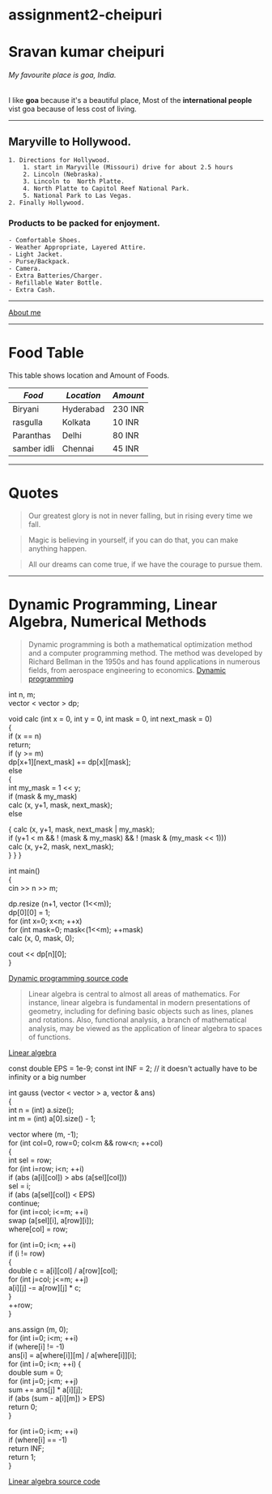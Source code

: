 # assignment2-cheipuri
# Sravan kumar cheipuri
###### My favourite place is goa, India.
 I like **goa** because it's a beautiful place, Most of the **international people** vist goa because of less cost of living.

---
## Maryville to Hollywood.
    1. Directions for Hollywood.
        1. start in Maryville (Missouri) drive for about 2.5 hours
        2. Lincoln (Nebraska).
        3. Lincoln to  North Platte.
        4. North Platte to Capitol Reef National Park.
        5. National Park to Las Vegas.
    2. Finally Hollywood.

 ### Products to be packed for enjoyment.
    - Comfortable Shoes.
    - Weather Appropriate, Layered Attire.
    - Light Jacket.
    - Purse/Backpack.
    - Camera.
    - Extra Batteries/Charger.
    - Refillable Water Bottle.
    - Extra Cash.
---

[About me](AboutMe.md)

---
# Food Table

This table shows location and Amount of Foods.

| *Food*                | *Location*      | *Amount*         |
| -----------------------  | ----------------- | ------------------ |
| Biryani                  | Hyderabad         | 230 INR            |
| rasgulla                 | Kolkata           | 10 INR             |
| Paranthas                | Delhi             | 80 INR             |
| samber idli              | Chennai           | 45 INR             |

---
# Quotes

>Our greatest glory is not in never falling, but in rising every time we fall.

>Magic is believing in yourself, if you can do that, you can make anything happen.

>All our dreams can come true, if we have the courage to pursue them. 

---

# Dynamic Programming, Linear Algebra, Numerical Methods

>Dynamic programming is both a mathematical optimization method and a computer programming method. The method was developed by Richard Bellman in the 1950s and has found applications in numerous fields, from aerospace engineering to economics.
[Dynamic programming](https://en.wikipedia.org/wiki/Dynamic_programming)

int n, m;  
vector < vector<long long> > dp;  


void calc (int x = 0, int y = 0, int mask = 0, int next_mask = 0)  
{  
  if (x == n)  
  return;  
  if (y >= m)  
  dp[x+1][next_mask] += dp[x][mask];  
  else  
  {  
        int my_mask = 1 << y;  
        if (mask & my_mask)  
        calc (x, y+1, mask, next_mask);  
        else  

  {
    calc (x, y+1, mask, next_mask | my_mask);  
    if (y+1 < m && ! (mask & my_mask) && ! (mask & (my_mask << 1)))  
    calc (x, y+2, mask, next_mask);  
  }
  }
  }


  int main()  
  {  
  cin >> n >> m;  

  dp.resize (n+1, vector<long long> (1<<m));  
  dp[0][0] = 1;  
  for (int x=0; x<n; ++x)  
  for (int mask=0; mask<(1<<m); ++mask)  
  calc (x, 0, mask, 0);  

  cout << dp[n][0];  
  }

  [Dynamic programming source code](https://cp-algorithms.com/dynamic_programming/profile-dynamics.html)


>Linear algebra is central to almost all areas of mathematics. For instance, linear algebra is fundamental in modern presentations of geometry, including for defining basic objects such as lines, planes and rotations. Also, functional analysis, a branch of mathematical analysis, may be viewed as the application of linear algebra to spaces of functions.

[Linear algebra](https://en.wikipedia.org/wiki/Linear_algebra)

const double EPS = 1e-9;
const int INF = 2; // it doesn't actually have to be infinity or a big number

  int gauss (vector < vector<double> > a, vector<double> & ans)  
  {  
  int n = (int) a.size();  
  int m = (int) a[0].size() - 1;  

  vector<int> where (m, -1);  
  for (int col=0, row=0; col<m && row<n; ++col)  
  {  
  int sel = row;  
  for (int i=row; i<n; ++i)  
  if (abs (a[i][col]) > abs (a[sel][col]))  
  sel = i;  
  if (abs (a[sel][col]) < EPS)  
  continue;  
  for (int i=col; i<=m; ++i)  
  swap (a[sel][i], a[row][i]);  
  where[col] = row;  

  for (int i=0; i<n; ++i)  
  if (i != row)  
  {  
  double c = a[i][col] / a[row][col];  
  for (int j=col; j<=m; ++j)  
  a[i][j] -= a[row][j] * c;  
  }  
  ++row;  
  }

  ans.assign (m, 0);  
  for (int i=0; i<m; ++i)  
  if (where[i] != -1)  
  ans[i] = a[where[i]][m] / a[where[i]][i];  
  for (int i=0; i<n; ++i)
  {  
  double sum = 0;  
  for (int j=0; j<m; ++j)  
  sum += ans[j] * a[i][j];  
  if (abs (sum - a[i][m]) > EPS)  
  return 0;  
  }  

  for (int i=0; i<m; ++i)  
  if (where[i] == -1)  
  return INF;  
  return 1;  
  }

  [Linear algebra source code](https://cp-algorithms.com/linear_algebra/linear-system-gauss.html)